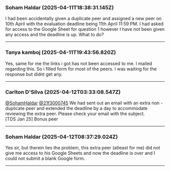 ### Soham Haldar (2025-04-11T18:38:31.145Z)

I had been accidentally given a duplicate peer and assigned a new peer on 10th
April with the evaluation deadline being 11th April 11:59 PM. I had asked for
access to the Google Sheet for question 1 however I have not been given any
access and the deadline is up. What to do?


---
### Tanya kamboj (2025-04-11T19:43:56.820Z)

Yes, same for me the links i got has not been accessed to me. I mailed
regarding this. So i filled form for most of the peers. I was waiting for the
response but didnt get any.


---
### Carlton D'Silva (2025-04-12T03:33:08.547Z)

[@SohamHaldar](/u/sohamhaldar) [@21f3000745](/u/21f3000745) We had sent out an
email with an extra non - duplicate peer and extended the deadline by a day to
accommodate reviewing the extra peer. Please check your email with the
subject.  
[TDS Jan 25] Bonus peer


---
### Soham Haldar (2025-04-12T08:37:29.024Z)

Yes sir, but therein lies the problem, this extra peer (atleast for me) did
not give me access to his Google Sheets and now the deadline is over and I
could not submit a blank Google form.


---
